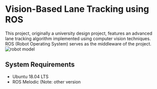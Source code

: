 # Vision-Based Lane Tracking using ROS
 This project, originally a university design project, features an advanced lane tracking algorithm implemented using computer vision techniques. ROS (Robot Operating System) serves as the middleware of the project.
![robot model](img/robot_model.jpg)
## System Requirements
- Ubuntu 18.04 LTS
- ROS Melodic (Note: other version